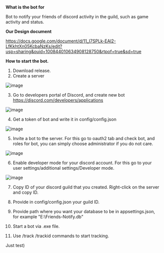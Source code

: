 **What is the bot for**

Bot to notify your friends of discord activity in the guild, such as game activity and status.

**Our Design document**

https://docs.google.com/document/d/11_I7SPLk-EAl2-LfKkhtXn05KcbaNzKs/edit?usp=sharing&ouid=100844010634908128750&rtpof=true&sd=true

**How to start the bot.**
1. Download release.
2. Create a server

![image](https://github.com/1Laggy1/Friends-Notify/assets/48417285/5bfe0274-15a6-4a39-90a8-2bd5249b24a7)

3. Go to developers portal of Discord, and create new bot https://discord.com/developers/applications

![image](https://github.com/1Laggy1/Friends-Notify/assets/48417285/99eee4b0-f054-44e5-8ec8-79b299b6ca95)

4. Get a token of bot and write it in config/config.json

![image](https://github.com/1Laggy1/Friends-Notify/assets/48417285/87f208b1-de39-4876-91f2-bc2e72dc1cbc)

5. Invite a bot to the server. For this go to oauth2 tab and check bot, and roles for bot, you can simply choose administrator if you do not care.

![image](https://github.com/1Laggy1/Friends-Notify/assets/48417285/2ca64f98-4d4d-4b52-b8d1-a90247471005)

6. Enable developer mode for your discord account. For this go to your user settings/additional settings/Developer mode.

![image](https://github.com/1Laggy1/Friends-Notify/assets/48417285/ba99edb9-a248-4dcd-a7fd-c44c276e5db4)


7. Copy ID of your discord guild that you created. Right-click on the server and copy ID.

8. Provide in config/config.json your guild ID.
9. Provide path where you want your database to be in appsettings.json, for example "E:\\Friends-Notify.db"
10. Start a bot via .exe file.
11. Use /track /trackid commands to start tracking.

Just test)